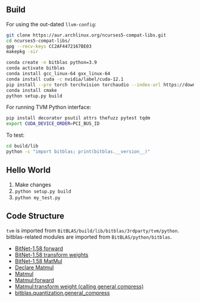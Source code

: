 ## Build
For using the out-dated `llvm-config`:
```sh
git clone https://aur.archlinux.org/ncurses5-compat-libs.git
cd ncurses5-compat-libs/
gpg --recv-keys CC2AF4472167BE03
makepkg -sir
```

```sh
conda create -n bitblas python=3.9
conda activate bitblas
conda install gcc_linux-64 gxx_linux-64
conda install cuda -c nvidia/label/cuda-12.1
pip install --pre torch torchvision torchaudio --index-url https://download.pytorch.org/whl/nightly/cu121
conda install cmake
python setup.py build
```

For running TVM Python interface:
```sh
pip install decorator psutil attrs thefuzz pytest tqdm
export CUDA_DEVICE_ORDER=PCI_BUS_ID
```

To test:
```sh
cd build/lib
python -c "import bitblas; print(bitblas.__version__)"
```

## Hello World
1. Make changes
2. `python setup.py build`
3. `python my_test.py`

## Code Structure 
`tvm` is imported from `BitBLAS/build/lib/bitblas/3rdparty/tvm/python`.
bitblas-related modules are imported from `BitBLAS/python/bitblas`.

* [BitNet-1.58 forward](https://github.com/w32zhong/BitBLAS/blob/5674b605d07649b2f16810a0fb0b5745ab63203f/integration/BitNet/utils_quant.py#L143-L144)
* [BitNet-1.58 transform weights](https://github.com/w32zhong/BitBLAS/blob/5674b605d07649b2f16810a0fb0b5745ab63203f/integration/BitNet/utils_quant.py#L92-L93)
* [BitNet-1.58 MatMul](https://github.com/w32zhong/BitBLAS/blob/5674b605d07649b2f16810a0fb0b5745ab63203f/integration/BitNet/utils_quant.py#L77)
* [Declare Matmul](https://github.com/w32zhong/BitBLAS/blob/f4dc3032c27ff0d377a40bf14d6f2c3e6c52c470/python/bitblas/__init__.py#L35)
* [Matmul](python/bitblas/ops/general_matmul.py#L184)
* [Matmul:forward](python/bitblas/ops/general_matmul.py#L480)
* [Matmul:transform weight (calling general compress)](python/bitblas/ops/general_matmul.py#L407)
* [bitblas.quantization.general\_compress](python/bitblas/quantization/utils.py#L54)
